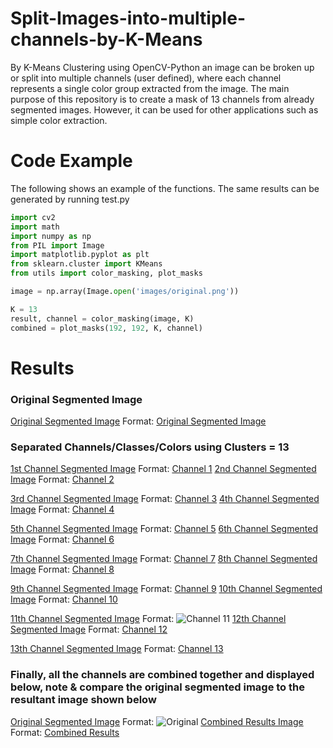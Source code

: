 # Split-Images-into-multiple-channels-by-K-Means
By K-Means Clustering using OpenCV-Python an image can be broken up or split into multiple channels (user defined), where each channel represents a single color group extracted from the image. The main purpose of this repository is to create a mask of 13 channels from already segmented images. However, it can be used for other applications such as simple color extraction. 

# Code Example
The following shows an example of the functions. The same results can be generated by running test.py

```python
import cv2
import math
import numpy as np 
from PIL import Image
import matplotlib.pyplot as plt
from sklearn.cluster import KMeans
from utils import color_masking, plot_masks

image = np.array(Image.open('images/original.png'))

K = 13
result, channel = color_masking(image, K)
combined = plot_masks(192, 192, K, channel)


```
# Results 

### Original Segmented Image

[Original Segmented Image](/images/original.png)
Format: [Original Segmented Image](url)

### Separated Channels/Classes/Colors using Clusters = 13

[1st Channel Segmented Image](/images/channel1.png) Format: [Channel 1](url)  [2nd Channel Segmented Image](/images/channel2.png) Format: [Channel 2](url)

[3rd Channel Segmented Image](/images/channel3.png) Format: [Channel 3](url)  [4th Channel Segmented Image](/images/channel4.png) Format: [Channel 4](url)

[5th Channel Segmented Image](/images/channel5.png) Format: [Channel 5](url)  [6th Channel Segmented Image](/images/channel6.png) Format: [Channel 6](url)

[7th Channel Segmented Image](/images/channel7.png) Format: [Channel 7](url)  [8th Channel Segmented Image](/images/channel8.png) Format: [Channel 8](url)

[9th Channel Segmented Image](/images/channel9.png) Format: [Channel 9](url)  [10th Channel Segmented Image](/images/channel10.png) Format: [Channel 10](url)

[11th Channel Segmented Image](/images/channel11.png) Format: ![Channel 11](url) [12th Channel Segmented Image](/images/channel12.png) Format: [Channel 12](url)

[13th Channel Segmented Image](/images/channel13.png) Format: [Channel 13](url)

### Finally, all the channels are combined together and displayed below, note & compare the original segmented image to the resultant image shown below

[Original Segmented Image](/images/original.png) Format: ![Original](url)  [Combined Results Image](/images/combined_results.png)
Format: [Combined Results](url)
